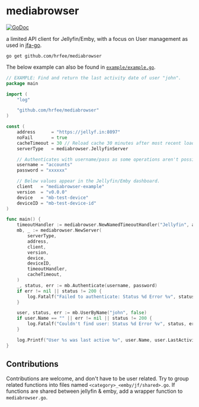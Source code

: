 # mediabrowser

[![GoDoc](https://godoc.org/github.com/hrfee/mediabrowser?status.svg)](https://godoc.org/github.com/hrfee/mediabrowser)

a limited API client for Jellyfin/Emby, with a focus on User management as used in [jfa-go](https://github.com/hrfee/jfa-go).

```
go get github.com/hrfee/mediabrowser
```

The below example can also be found in [`example/example.go`](https://github.com/hrfee/mediabrowser/blob/main/example/example.go).

```go
// EXAMPLE: Find and return the last activity date of user "john".
package main

import (
	"log"

	"github.com/hrfee/mediabrowser"
)

const (
	address      = "https://jellyf.in:8097"
	noFail       = true
	cacheTimeout = 30 // Reload cache 30 minutes after most recent load.
	serverType   = mediabrowser.JellyfinServer

	// Authenticates with username/pass as some operations aren't possible with an API key.
	username = "accounts"
	password = "xxxxxx"

	// Below values appear in the Jellyfin/Emby dashboard.
	client   = "mediabrowser-example"
	version  = "v0.0.0"
	device   = "mb-test-device"
	deviceID = "mb-test-device-id"
)

func main() {
	timeoutHandler := mediabrowser.NewNamedTimeoutHandler("Jellyfin", address, noFail)
	mb, _ := mediabrowser.NewServer(
		serverType,
		address,
		client,
		version,
		device,
		deviceID,
		timeoutHandler,
		cacheTimeout,
	)
	_, status, err := mb.Authenticate(username, password)
	if err != nil || status != 200 {
		log.Fatalf("Failed to authenticate: Status %d Error %v", status, err)
	}

	user, status, err := mb.UserByName("john", false)
	if user.Name == "" || err != nil || status != 200 {
		log.Fatalf("Couldn't find user: Status %d Error %v", status, err)
	}

	log.Printf("User %s was last active %v", user.Name, user.LastActivityDate)
}
```

## Contributions
Contributions are welcome, and don't have to be user related. Try to group related functions into files named `<category>_<emby/jf/shared>.go`. If functions are shared between jellyfin & emby, add a wrapper function to `mediabrowser.go`.
